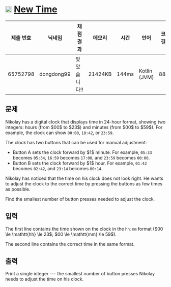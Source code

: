 # <img width="20px"  src="https://d2gd6pc034wcta.cloudfront.net/tier/7.svg" class="solvedac-tier"> [New Time](https://www.acmicpc.net/problem/26876) 

| 제출 번호 | 닉네임 | 채점 결과 | 메모리 | 시간 | 언어 | 코드 길이 |
|---|---|---|---|---|---|---|
|65752798|dongdong99|맞았습니다!! |21424KB|144ms|Kotlin (JVM)|880B|

## 문제
<p>Nikolay has a digital clock that displays time in 24-hour format, showing two integers: hours (from $00$ to $23$) and minutes (from $00$ to $59$). For example, the clock can show <code>00:00</code>, <code>18:42</code>, or <code>23:59</code>.</p>

<p>The clock has two buttons that can be used for manual adjustment:</p>

<ul>
	<li>Button A sets the clock forward by $1$ minute. For example, <code>05:33</code> becomes <code>05:34</code>, <code>16:59</code> becomes <code>17:00</code>, and <code>23:59</code> becomes <code>00:00</code>.</li>
	<li>Button B sets the clock forward by $1$ hour. For example, <code>01:42</code> becomes <code>02:42</code>, and <code>23:14</code> becomes <code>00:14</code>.</li>
</ul>

<p>Nikolay has noticed that the time on his clock does not look right. He wants to adjust the clock to the correct time by pressing the buttons as few times as possible.</p>

<p>Find the smallest number of button presses needed to adjust the clock.</p>

## 입력
<p>The first line contains the time shown on the clock in the <code>hh:mm</code> format ($00 \le \mathtt{hh} \le 23$; $00 \le \mathtt{mm} \le 59$).</p>

<p>The second line contains the correct time in the same format.</p>

## 출력
<p>Print a single integer --- the smallest number of button presses Nikolay needs to adjust the time on his clock.</p>

